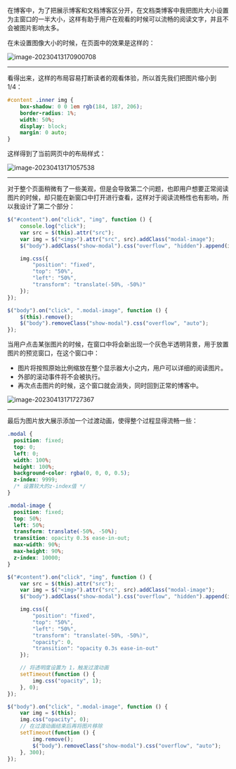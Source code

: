 在博客中，为了把展示博客和文档博客区分开，在文档类博客中我把图片大小设置为主窗口的一半大小，这样有助于用户在观看的时候可以流畅的阅读文字，并且不会被图片影响太多。

在未设置图像大小的时候，在页面中的效果是这样的：

![image-20230413170900708](.\img\image-20230413170900708.png)

-----

看得出来，这样的布局容易打断读者的观看体验，所以首先我们把图片缩小到1/4：

~~~css
#content .inner img {
    box-shadow: 0 0 1em rgb(184, 187, 206);
    border-radius: 1%;
    width: 50%;
    display: block;
    margin: 0 auto;
}
~~~

这样得到了当前网页中的布局样式：

![image-20230413171057538](.\img\image-20230413171057538.png)

-----

对于整个页面稍微有了一些美观，但是会导致第二个问题，也即用户想要正常阅读图片的时候，却只能在新窗口中打开进行查看，这样对于阅读流畅性也有影响，所以我设计了第二个部分：

~~~js
$("#content").on("click", "img", function () {
    console.log("click");
    var src = $(this).attr("src");
    var img = $("<img>").attr("src", src).addClass("modal-image");
    $("body").addClass("show-modal").css("overflow", "hidden").append(img);

    img.css({
        "position": "fixed",
        "top": "50%",
        "left": "50%",
        "transform": "translate(-50%, -50%)"
    });
});

$("body").on("click", ".modal-image", function () {
    $(this).remove();
    $("body").removeClass("show-modal").css("overflow", "auto");
});
~~~

当用户点击某张图片的时候，在窗口中将会新出现一个灰色半透明背景，用于放置图片的预览窗口，在这个窗口中：

- 图片将按照原始比例缩放在整个显示器大小之内，用户可以详细的阅读图片。
- 外部的滚动事件将不会被执行。
- 再次点击图片的时候，这个窗口就会消失，同时回到正常的博客中。

![image-20230413171727367](.\img\image-20230413171727367.png)

-----

最后为图片放大展示添加一个过渡动画，使得整个过程显得流畅一些：

~~~css
.modal {
  position: fixed;
  top: 0;
  left: 0;
  width: 100%;
  height: 100%;
  background-color: rgba(0, 0, 0, 0.5);
  z-index: 9999;
  /* 设置较大的z-index值 */
}

.modal-image {
  position: fixed;
  top: 50%;
  left: 50%;
  transform: translate(-50%, -50%);
  transition: opacity 0.3s ease-in-out;
  max-width: 90%;
  max-height: 90%;
  z-index: 10000;
}
~~~

~~~js
$("#content").on("click", "img", function () {
    var src = $(this).attr("src");
    var img = $("<img>").attr("src", src).addClass("modal-image");
    $("body").addClass("show-modal").css("overflow", "hidden").append(img);

    img.css({
        "position": "fixed",
        "top": "50%",
        "left": "50%",
        "transform": "translate(-50%, -50%)",
        "opacity": 0,
        "transition": "opacity 0.3s ease-in-out"
    });

    // 将透明度设置为 1，触发过渡动画
    setTimeout(function () {
        img.css("opacity", 1);
    }, 0);
});

$("body").on("click", ".modal-image", function () {
    var img = $(this);
    img.css("opacity", 0);
    // 在过渡动画结束后再将图片移除
    setTimeout(function () {
        img.remove();
        $("body").removeClass("show-modal").css("overflow", "auto");
    }, 300);
});
~~~

